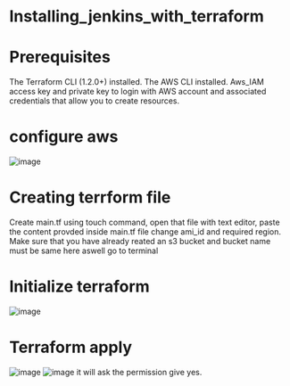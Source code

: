 # Installing_jenkins_with_terraform
# Prerequisites

The Terraform CLI (1.2.0+) installed.
The AWS CLI installed.
Aws_IAM access key and private key to login with 
AWS account and associated credentials that allow you to create resources.

# configure aws
![image](https://github.com/pavan731/installing_jenkins_with_terraform/assets/68803406/45e4c64a-304f-483a-9895-8a0be9ae2e9b)

# Creating terrform file
Create main.tf using touch command,
open that file with text editor,
paste the content provded inside main.tf file
change ami_id and required region. Make sure that you have already reated an s3 bucket and bucket name must be same here aswell
go to terminal

# Initialize terraform

![image](https://github.com/pavan731/installing_jenkins_with_terraform/assets/68803406/7ebf5b4f-75e6-47c8-bf07-518bfec3dc9e)



# Terraform apply
![image](https://github.com/pavan731/installing_jenkins_with_terraform/assets/68803406/264589ba-88a3-478c-9b28-9ee53096e566)
![image](https://github.com/pavan731/installing_jenkins_with_terraform/assets/68803406/242a6b97-9f90-40d7-9c45-ea90a1af5e3d)
it will ask the permission give yes.




